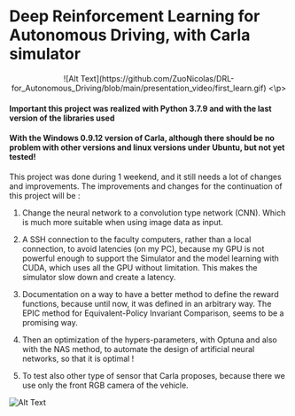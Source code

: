 # Deep Reinforcement Learning for Autonomous Driving, with Carla simulator

<p align="center">
![Alt Text](https://github.com/ZuoNicolas/DRL-for_Autonomous_Driving/blob/main/presentation_video/first_learn.gif)
<\p>
    
#### Important this project was realized with Python 3.7.9 and with the last version of the libraries used
#### With the Windows 0.9.12 version of Carla, although there should be no problem with other versions and linux versions under Ubuntu, but not yet tested!



This project was done during 1 weekend, and it still needs a lot of changes and improvements. The improvements and changes for the continuation of this project will be :

1. Change the neural network to a convolution type network (CNN). Which is much more suitable when using image data as input.
    

2. A SSH connection to the faculty computers, rather than a local connection, to avoid latencies (on my PC), because my GPU is not powerful enough to support the Simulator and the model learning with CUDA, which uses all the GPU without limitation. This makes the simulator slow down and create a latency.
    

3. Documentation on a way to have a better method to define the reward functions, because until now, it was defined in an arbitrary way. The EPIC method for Equivalent-Policy Invariant Comparison, seems to be a promising way.

    
4. Then an optimization of the hypers-parameters, with Optuna and also with the NAS method, to automate the design of artificial neural networks, so that it is optimal !
    

5. To test also other type of sensor that Carla proposes, because there we use only the front RGB camera of the vehicle.


![Alt Text](https://github.com/ZuoNicolas/DRL-for_Autonomous_Driving/blob/main/presentation_video/second_learn.gif)
